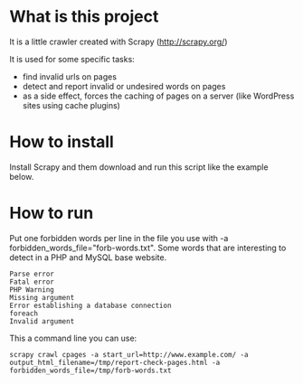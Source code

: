# What is this project

It is a little crawler created with Scrapy (http://scrapy.org/)

It is used for some specific tasks:
- find invalid urls on pages
- detect and report invalid or undesired words on pages
- as a side effect, forces the caching of pages on a server (like WordPress sites using cache plugins)

# How to install

Install Scrapy and them download and run this script like the example below.

# How to run

Put one forbidden words per line in the file you use with -a forbidden_words_file="forb-words.txt". 
Some words that are interesting to detect in a PHP and MySQL base website.

```
Parse error
Fatal error
PHP Warning
Missing argument
Error establishing a database connection
foreach
Invalid argument
```

This a command line you can use:

```
scrapy crawl cpages -a start_url=http://www.example.com/ -a output_html_filename=/tmp/report-check-pages.html -a forbidden_words_file=/tmp/forb-words.txt
```

